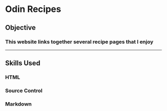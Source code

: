 # Odin Recipes

## Objective

### This website links together several recipe pages that I enjoy

---

## Skills Used

### HTML

### Source Control

### Markdown
